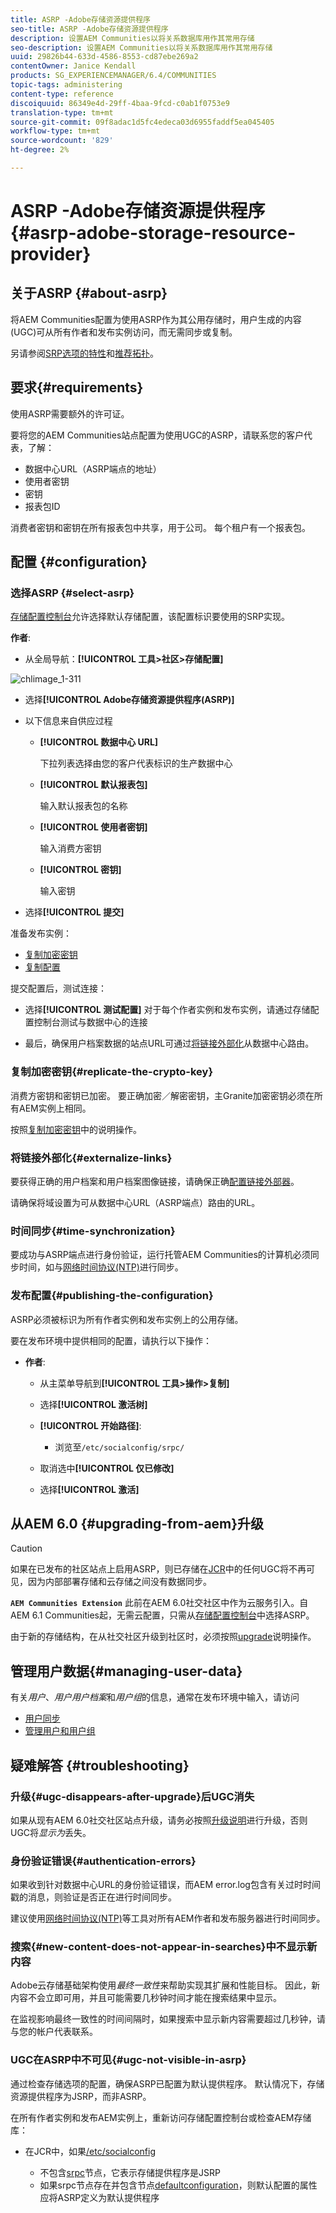 ```yaml
---
title: ASRP -Adobe存储资源提供程序
seo-title: ASRP -Adobe存储资源提供程序
description: 设置AEM Communities以将关系数据库用作其常用存储
seo-description: 设置AEM Communities以将关系数据库用作其常用存储
uuid: 29826b44-633d-4586-8553-cd87ebe269a2
contentOwner: Janice Kendall
products: SG_EXPERIENCEMANAGER/6.4/COMMUNITIES
topic-tags: administering
content-type: reference
discoiquuid: 86349e4d-29ff-4baa-9fcd-c0ab1f0753e9
translation-type: tm+mt
source-git-commit: 09f8adac1d5fc4edeca03d6955faddf5ea045405
workflow-type: tm+mt
source-wordcount: '829'
ht-degree: 2%

---
```



# ASRP -Adobe存储资源提供程序{#asrp-adobe-storage-resource-provider}

## 关于ASRP {#about-asrp}

将AEM Communities配置为使用ASRP作为其公用存储时，用户生成的内容(UGC)可从所有作者和发布实例访问，而无需同步或复制。

另请参阅[SRP选项的特性](working-with-srp.md#characteristics-of-srp-options)和[推荐拓扑](topologies.md)。

## 要求{#requirements}

使用ASRP需要额外的许可证。

要将您的AEM Communities站点配置为使用UGC的ASRP，请联系您的客户代表，了解：

* 数据中心URL（ASRP端点的地址）
* 使用者密钥
* 密钥
* 报表包ID

消费者密钥和密钥在所有报表包中共享，用于公司。 每个租户有一个报表包。

## 配置 {#configuration}

### 选择ASRP {#select-asrp}

[存储配置控制台](srp-config.md)允许选择默认存储配置，该配置标识要使用的SRP实现。

**作者**:

* 从全局导航：**[!UICONTROL 工具>社区>存储配置]**

![chlimage_1-311](assets/chlimage_1-310.png)

* 选择&#x200B;**[!UICONTROL Adobe存储资源提供程序(ASRP)]**
* 以下信息来自供应过程

   * **[!UICONTROL 数据中心 URL]**

      下拉列表选择由您的客户代表标识的生产数据中心

   * **[!UICONTROL 默认报表包]**

      输入默认报表包的名称

   * **[!UICONTROL 使用者密钥]**

      输入消费方密钥

   * **[!UICONTROL 密钥]**

      输入密钥

* 选择&#x200B;**[!UICONTROL 提交]**

准备发布实例：

* [复制加密密钥](#replicate-the-crypto-key)
* [复制配置](#publishing-the-configuration)

提交配置后，测试连接：

* 选择&#x200B;**[!UICONTROL 测试配置]**
对于每个作者实例和发布实例，请通过存储配置控制台测试与数据中心的连接

* 最后，确保用户档案数据的站点URL可通过[将链接外部化](#externalize-links)从数据中心路由。

### 复制加密密钥{#replicate-the-crypto-key}

消费方密钥和密钥已加密。 要正确加密／解密密钥，主Granite加密密钥必须在所有AEM实例上相同。

按照[复制加密密钥](deploy-communities.md#replicate-the-crypto-key)中的说明操作。

### 将链接外部化{#externalize-links}

要获得正确的用户档案和用户档案图像链接，请确保正确[配置链接外部器](../../help/sites-developing/externalizer.md)。

请确保将域设置为可从数据中心URL（ASRP端点）路由的URL。

### 时间同步{#time-synchronization}

要成功与ASRP端点进行身份验证，运行托管AEM Communities的计算机必须同步时间，如与[网络时间协议(NTP)](https://www.ntp.org/)进行同步。

### 发布配置{#publishing-the-configuration}

ASRP必须被标识为所有作者实例和发布实例上的公用存储。

要在发布环境中提供相同的配置，请执行以下操作：

* **作者**:

   * 从主菜单导航到&#x200B;**[!UICONTROL 工具>操作>复制]**
   * 选择&#x200B;**[!UICONTROL 激活树]**
   * **[!UICONTROL 开始路径]**:

      * 浏览至`/etc/socialconfig/srpc/`
   * 取消选中&#x200B;**[!UICONTROL 仅已修改]**
   * 选择&#x200B;**[!UICONTROL 激活]**


## 从AEM 6.0 {#upgrading-from-aem}升级

>[!CAUTION]
>
>如果在已发布的社区站点上启用ASRP，则已存储在[JCR](jsrp.md)中的任何UGC将不再可见，因为内部部署存储和云存储之间没有数据同步。

**`AEM Communities Extension`** 此前在AEM 6.0社交社区中作为云服务引入。自AEM 6.1 Communities起，无需云配置，只需从[存储配置控制台](srp-config.md)中选择ASRP。

由于新的存储结构，在从社交社区升级到社区时，必须按照[upgrade](upgrade.md#adobe-cloud-storage)说明操作。

## 管理用户数据{#managing-user-data}

有关&#x200B;*用户*、*用户用户档案*&#x200B;和&#x200B;*用户组*&#x200B;的信息，通常在发布环境中输入，请访问

* [用户同步](sync.md)
* [管理用户和用户组](users.md)

## 疑难解答 {#troubleshooting}

### 升级{#ugc-disappears-after-upgrade}后UGC消失

如果从现有AEM 6.0社交社区站点升级，请务必按照[升级说明](upgrade.md#adobe-cloud-storage)进行升级，否则UGC将&#x200B;*显示为*&#x200B;丢失。

### 身份验证错误{#authentication-errors}

如果收到针对数据中心URL的身份验证错误，而AEM error.log包含有关过时时间戳的消息，则验证是否正在进行时间同步。

建议使用[网络时间协议(NTP)](https://www.ntp.org/)等工具对所有AEM作者和发布服务器进行时间同步。

### 搜索{#new-content-does-not-appear-in-searches}中不显示新内容

Adobe云存储基础架构使用&#x200B;*最终一致性*&#x200B;来帮助实现其扩展和性能目标。 因此，新内容不会立即可用，并且可能需要几秒钟时间才能在搜索结果中显示。

在监视影响最终一致性的时间间隔时，如果搜索中显示新内容需要超过几秒钟，请与您的帐户代表联系。

### UGC在ASRP中不可见{#ugc-not-visible-in-asrp}

通过检查存储选项的配置，确保ASRP已配置为默认提供程序。 默认情况下，存储资源提供程序为JSRP，而非ASRP。

在所有作者实例和发布AEM实例上，重新访问存储配置控制台或检查AEM存储库：

* 在JCR中，如果[/etc/socialconfig](http://localhost:4502/crx/de/index.jsp#/etc/socialconfig/)

   * 不包含[srpc](http://localhost:4502/crx/de/index.jsp#/etc/socialconfig/srpc)节点，它表示存储提供程序是JSRP
   * 如果srpc节点存在并包含节点[defaultconfiguration](http://localhost:4502/crx/de/index.jsp#/etc/socialconfig/srpc/defaultconfiguration)，则默认配置的属性应将ASRP定义为默认提供程序

